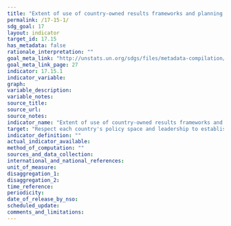 ```yaml
---
title: "Extent of use of country-owned results frameworks and planning tools by providers of development cooperation"
permalink: /17-15-1/
sdg_goal: 17
layout: indicator
target_id: 17.15
has_metadata: false
rationale_interpretation: ""
goal_meta_link: "http://unstats.un.org/sdgs/files/metadata-compilation/Metadata-Goal-17.pdf"
goal_meta_link_page: 27
indicator: 17.15.1
indicator_variable: 
graph: 
variable_description: 
variable_notes: 
source_title: 
source_url: 
source_notes: 
indicator_name: "Extent of use of country-owned results frameworks and planning tools by providers of development cooperation"
target: "Respect each country's policy space and leadership to establish and implement policies for poverty eradication and sustainable development."
indicator_definition: ""
actual_indicator_available: 
method_of_computation: ""
sources_and_data_collection: 
international_and_national_references: 
unit_of_measure: 
disaggregation_1: 
disaggregation_2: 
time_reference: 
periodicity: 
date_of_release_by_nso: 
scheduled_update: 
comments_and_limitations: 
---
```


